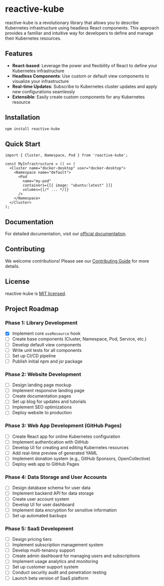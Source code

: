 # reactive-kube

reactive-kube is a revolutionary library that allows you to describe Kubernetes infrastructure using headless React components. This approach provides a familiar and intuitive way for developers to define and manage their Kubernetes resources.

## Features

- **React-based**: Leverage the power and flexibility of React to define your Kubernetes infrastructure
- **Headless Components**: Use custom or default view components to visualize your infrastructure
- **Real-time Updates**: Subscribe to Kubernetes cluster updates and apply new configurations seamlessly
- **Extensible**: Easily create custom components for any Kubernetes resource

## Installation

```bash
npm install reactive-kube
```

## Quick Start

```tsx
import { Cluster, Namespace, Pod } from 'reactive-kube';

const MyInfrastructure = () => (
  <Cluster name="docker-desktop" user="docker-desktop">
    <Namespace name="default">
      <Pod
        name="my-pod"
        containers={[{ image: "ubuntu:latest" }]}
        volumes={[/* ... */]}
      />
    </Namespace>
  </Cluster>
);
```

## Documentation

For detailed documentation, visit our [official documentation](https://github.com/90dy/reactive-kube/wiki).

## Contributing

We welcome contributions! Please see our [Contributing Guide](CONTRIBUTING.md) for more details.

## License

reactive-kube is [MIT licensed](LICENSE).

## Project Roadmap

### Phase 1: Library Development

- [x] Implement core `useResource` hook
- [ ] Create base components (Cluster, Namespace, Pod, Service, etc.)
- [ ] Develop default view components
- [ ] Write unit tests for all components
- [ ] Set up CI/CD pipeline
- [ ] Publish initial npm and jsr package

### Phase 2: Website Development

- [ ] Design landing page mockup
- [ ] Implement responsive landing page
- [ ] Create documentation pages
- [ ] Set up blog for updates and tutorials
- [ ] Implement SEO optimizations
- [ ] Deploy website to production

### Phase 3: Web App Development (GitHub Pages)

- [ ] Create React app for online Kubernetes configuration
- [ ] Implement authentication with GitHub
- [ ] Develop UI for creating and editing Kubernetes resources
- [ ] Add real-time preview of generated YAML
- [ ] Implement donation system (e.g., GitHub Sponsors, OpenCollective)
- [ ] Deploy web app to GitHub Pages

### Phase 4: Data Storage and User Accounts

- [ ] Design database schema for user data
- [ ] Implement backend API for data storage
- [ ] Create user account system
- [ ] Develop UI for user dashboard
- [ ] Implement data encryption for sensitive information
- [ ] Set up automated backups

### Phase 5: SaaS Development

- [ ] Design pricing tiers
- [ ] Implement subscription management system
- [ ] Develop multi-tenancy support
- [ ] Create admin dashboard for managing users and subscriptions
- [ ] Implement usage analytics and monitoring
- [ ] Set up customer support system
- [ ] Conduct security audit and penetration testing
- [ ] Launch beta version of SaaS platform
